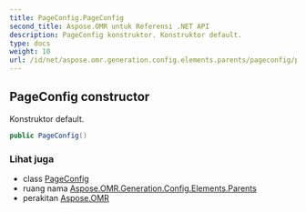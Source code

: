 ```yaml
---
title: PageConfig.PageConfig
second_title: Aspose.OMR untuk Referensi .NET API
description: PageConfig konstruktor. Konstruktor default.
type: docs
weight: 10
url: /id/net/aspose.omr.generation.config.elements.parents/pageconfig/pageconfig/
---
```

## PageConfig constructor

Konstruktor default.

```csharp
public PageConfig()
```

### Lihat juga

* class [PageConfig](../)
* ruang nama [Aspose.OMR.Generation.Config.Elements.Parents](../../pageconfig/)
* perakitan [Aspose.OMR](../../../)


